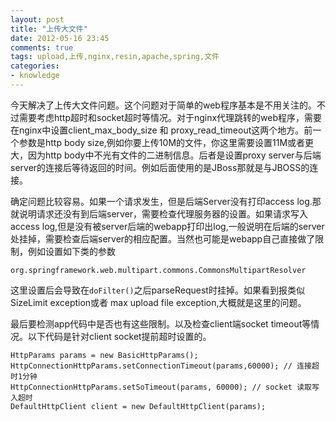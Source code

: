 ```yaml
---
layout: post
title: "上传大文件"
date: 2012-05-16 23:45
comments: true
tags: upload,上传,nginx,resin,apache,spring,文件 
categories:
- knowledge
---
```

今天解决了上传大文件问题。这个问题对于简单的web程序基本是不用关注的。不过需要考虑http超时和socket超时等情况。对于nginx代理跳转的web程序，需要在nginx中设置client_max_body_size 和 proxy_read_timeout这两个地方。前一个参数是http body size,例如你要上传10M的文件，你这里需要设置11M或者更大，因为http body中不光有文件的二进制信息。后者是设置proxy server与后端server的连接后等待返回的时间。例如后面使用的是JBoss那就是与JBOSS的连接。

确定问题比较容易。如果一个请求发生，但是后端Server没有打印access log.那就说明请求还没有到后端server，需要检查代理服务器的设置。如果请求写入access log,但是没有被server后端的webapp打印出log,一般说明在后端的server处挂掉，需要检查后端server的相应配置。当然也可能是webapp自己直接做了限制，例如设置如下类的参数   

```
org.springframework.web.multipart.commons.CommonsMultipartResolver
```

这里设置后会导致在`doFilter()`之后parseRequest时挂掉。如果看到报类似SizeLimit exception或者 max upload file exception,大概就是这里的问题。

最后要检测app代码中是否也有这些限制。以及检查client端socket timeout等情况。以下代码是针对client socket提前超时设置的。    
```
HttpParams params = new BasicHttpParams();
HttpConnectionHttpParams.setConnectionTimeout(params,60000); // 连接超时1分钟
HttpConnectionHttpParams.setSoTimeout(params, 60000); // socket 读取写入超时
DefaultHttpClient client = new DefaultHttpClient(params);
```



